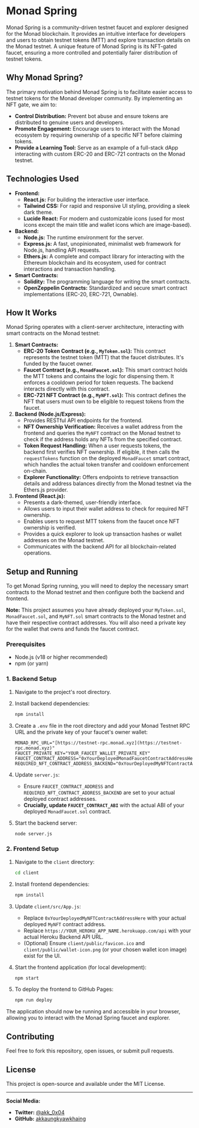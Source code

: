# Monad Spring

Monad Spring is a community-driven testnet faucet and explorer designed for the Monad blockchain. It provides an intuitive interface for developers and users to obtain testnet tokens (MTT) and explore transaction details on the Monad testnet. A unique feature of Monad Spring is its NFT-gated faucet, ensuring a more controlled and potentially fairer distribution of testnet tokens.

## Why Monad Spring?

The primary motivation behind Monad Spring is to facilitate easier access to testnet tokens for the Monad developer community. By implementing an NFT gate, we aim to:

* **Control Distribution:** Prevent bot abuse and ensure tokens are distributed to genuine users and developers.
* **Promote Engagement:** Encourage users to interact with the Monad ecosystem by requiring ownership of a specific NFT before claiming tokens.
* **Provide a Learning Tool:** Serve as an example of a full-stack dApp interacting with custom ERC-20 and ERC-721 contracts on the Monad testnet.

## Technologies Used

* **Frontend:**
    * **React.js:** For building the interactive user interface.
    * **Tailwind CSS:** For rapid and responsive UI styling, providing a sleek dark theme.
    * **Lucide React:** For modern and customizable icons (used for most icons except the main title and wallet icons which are image-based).
* **Backend:**
    * **Node.js:** The runtime environment for the server.
    * **Express.js:** A fast, unopinionated, minimalist web framework for Node.js, handling API requests.
    * **Ethers.js:** A complete and compact library for interacting with the Ethereum blockchain and its ecosystem, used for contract interactions and transaction handling.
* **Smart Contracts:**
    * **Solidity:** The programming language for writing the smart contracts.
    * **OpenZeppelin Contracts:** Standardized and secure smart contract implementations (ERC-20, ERC-721, Ownable).

## How It Works

Monad Spring operates with a client-server architecture, interacting with smart contracts on the Monad testnet:

1.  **Smart Contracts:**
    * **ERC-20 Token Contract (e.g., `MyToken.sol`):** This contract represents the testnet token (MTT) that the faucet distributes. It's funded by the faucet owner.
    * **Faucet Contract (e.g., `MonadFaucet.sol`):** This smart contract holds the MTT tokens and contains the logic for dispensing them. It enforces a cooldown period for token requests. The backend interacts directly with this contract.
    * **ERC-721 NFT Contract (e.g., `MyNFT.sol`):** This contract defines the NFT that users must own to be eligible to request tokens from the faucet.
2.  **Backend (Node.js/Express):**
    * Provides RESTful API endpoints for the frontend.
    * **NFT Ownership Verification:** Receives a wallet address from the frontend and queries the `MyNFT` contract on the Monad testnet to check if the address holds any NFTs from the specified contract.
    * **Token Request Handling:** When a user requests tokens, the backend first verifies NFT ownership. If eligible, it then calls the `requestTokens` function on the deployed `MonadFaucet` smart contract, which handles the actual token transfer and cooldown enforcement on-chain.
    * **Explorer Functionality:** Offers endpoints to retrieve transaction details and address balances directly from the Monad testnet via the Ethers.js provider.
3.  **Frontend (React.js):**
    * Presents a dark-themed, user-friendly interface.
    * Allows users to input their wallet address to check for required NFT ownership.
    * Enables users to request MTT tokens from the faucet once NFT ownership is verified.
    * Provides a quick explorer to look up transaction hashes or wallet addresses on the Monad testnet.
    * Communicates with the backend API for all blockchain-related operations.

## Setup and Running

To get Monad Spring running, you will need to deploy the necessary smart contracts to the Monad testnet and then configure both the backend and frontend.

**Note:** This project assumes you have already deployed your `MyToken.sol`, `MonadFaucet.sol`, and `MyNFT.sol` smart contracts to the Monad testnet and have their respective contract addresses. You will also need a private key for the wallet that owns and funds the faucet contract.

### Prerequisites

* Node.js (v18 or higher recommended)
* npm (or yarn)

### 1. Backend Setup

1.  Navigate to the project's root directory.
2.  Install backend dependencies:
    ```bash
    npm install
    ```
3.  Create a `.env` file in the root directory and add your Monad Testnet RPC URL and the private key of your faucet's owner wallet:
    ```
    MONAD_RPC_URL="[https://testnet-rpc.monad.xyz](https://testnet-rpc.monad.xyz)"
    FAUCET_PRIVATE_KEY="YOUR_FAUCET_WALLET_PRIVATE_KEY"
    FAUCET_CONTRACT_ADDRESS="0xYourDeployedMonadFaucetContractAddressHere"
    REQUIRED_NFT_CONTRACT_ADDRESS_BACKEND="0xYourDeployedMyNFTContractAddressHere"
    ```
4.  Update `server.js`:
    * Ensure `FAUCET_CONTRACT_ADDRESS` and `REQUIRED_NFT_CONTRACT_ADDRESS_BACKEND` are set to your actual deployed contract addresses.
    * **Crucially, update `FAUCET_CONTRACT_ABI`** with the actual ABI of your deployed `MonadFaucet.sol` contract.

5.  Start the backend server:
    ```bash
    node server.js
    ```

### 2. Frontend Setup

1.  Navigate to the `client` directory:
    ```bash
    cd client
    ```
2.  Install frontend dependencies:
    ```bash
    npm install
    ```
3.  Update `client/src/App.js`:
    * Replace `0xYourDeployedMyNFTContractAddressHere` with your actual deployed `MyNFT` contract address.
    * Replace `https://YOUR_HEROKU_APP_NAME.herokuapp.com/api` with your actual Heroku Backend API URL.
    * (Optional) Ensure `client/public/favicon.ico` and `client/public/wallet-icon.png` (or your chosen wallet icon image) exist for the UI.

4.  Start the frontend application (for local development):
    ```bash
    npm start
    ```
5.  To deploy the frontend to GitHub Pages:
    ```bash
    npm run deploy
    ```

The application should now be running and accessible in your browser, allowing you to interact with the Monad Spring faucet and explorer.

## Contributing

Feel free to fork this repository, open issues, or submit pull requests.

## License

This project is open-source and available under the MIT License.

---

**Social Media:**

* **Twitter:** [@akk\_0x04](https://x.com/akk_0x04)
* **GitHub:** [akkaungkyawkhaing](https://github.com/akkaungkyawkhaing)
